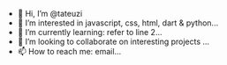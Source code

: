- 👋 Hi, I’m @tateuzi
- 👀 I’m interested in javascript, css, html, dart & python...
- 🌱 I’m currently learning: refer to line 2...
- 💞️ I’m looking to collaborate on interesting projects ...
- 📫 How to reach me: email...

<!---
tateuzi/tateuzi is a ✨ special ✨ repository because its `README.md` (this file) appears on your GitHub profile.
You can click the Preview link to take a look at your changes.
--->
